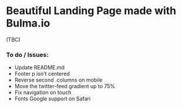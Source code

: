 # Beautiful Landing Page made with Bulma.io

(TBC)


### To do / Issues:

* Update README.md
* Footer p isn't centered
* Reverse second .columns on mobile
* Move the twitter-feed gradient up to 75%
* Fix navigation on touch
* Fonts Google support on Safari